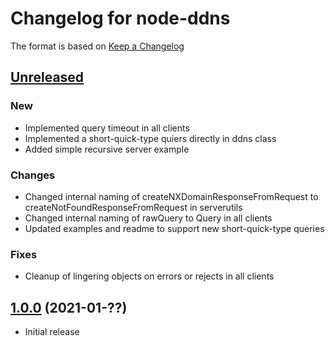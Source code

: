# Changelog for node-ddns

The format is based on [Keep a Changelog][keep-a-changelog]
<!-- and this project adheres to [Semantic Versioning][semantic-versioning]. -->

## [Unreleased]
### New
- Implemented query timeout in all clients
- Implemented a short-quick-type quiers directly in ddns class
- Added simple recursive server example

### Changes
- Changed internal naming of createNXDomainResponseFromRequest to createNotFoundResponseFromRequest in serverutils
- Changed internal naming of rawQuery to Query in all clients
- Updated examples and readme to support new short-quick-type queries

### Fixes
- Cleanup of lingering objects on errors or rejects in all clients


## [1.0.0] (2021-01-??)
- Initial release

[keep-a-changelog]: http://keepachangelog.com/en/1.0.0/
[Unreleased]: https://github.com/DSorlov/node-ddns/compare/master...dev
[1.0.0]: https://github.com/DSorlov/eid-provider/releases/tag/v1.0.0